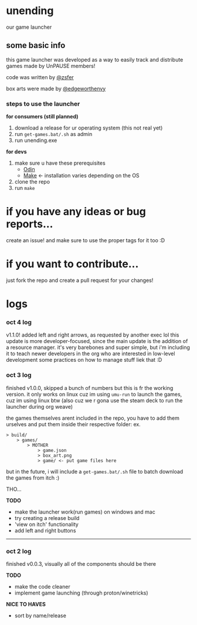 # unending
our game launcher

## some basic info

this game launcher was developed as a way to easily track and distribute games made by UnPAUSE members!

code was written by [@zsfer](https://zsfer.itch.io)

box arts were made by [@edgeworthenvy](https://edgeworthenvy.itch.io)

### steps to use the launcher

**for consumers (still planned)**
1. download a release for ur operating system (this not real yet)
2. run `get-games.bat/.sh` as admin
3. run unending.exe

**for devs**

1. make sure u have these prerequisites
    - [Odin](https://odin-lang.org/)
    - [Make](https://www.gnu.org/software/make/) <- installation varies depending on the OS
2. clone the repo
3. run `make`

# if you have any ideas or bug reports...

create an issue! and make sure to use the proper tags for it too :D

# if you want to contribute...

just fork the repo and create a pull request for your changes!

# logs

### oct 4 log
v1.1.0! added left and right arrows, as requested by another exec lol
this update is more developer-focused, since the main update is the addition of a resource manager. it's very barebones and super simple, but i'm including it to teach newer developers in the org who are interested in low-level development some practices on how to manage stuff liek that :D

### oct 3 log
finished v1.0.0, skipped a bunch of numbers but this is fr the working version.
it only works on linux cuz im using `umu-run` to launch the games, cuz im using linux btw (also cuz we r gona use the steam deck to run the launcher during org weave)

the games themselves arent included in the repo, you have to add them urselves and put them inside their respective folder:
ex.
```
> build/
    > games/
        > MOTHER
            > game.json
            > box_art.png
            > game/ <- put game files here
```

but in the future, i will include a `get-games.bat/.sh` file to batch download the games from itch :)

THO...

**TODO**
- make the launcher work(run games) on windows and mac
- try creating a release build
- 'view on itch' functionality
- add left and right buttons

---

### oct 2 log
finished v0.0.3, visually all of the components should be there

**TODO**
- make the code cleaner
- implement game launching (through proton/winetricks)

**NICE TO HAVES**
- sort by name/release
